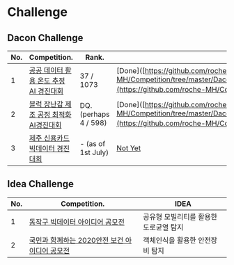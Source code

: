 # Challenge

## Dacon Challenge

| No.  | Competition.                                                 | Rank.                 | review & code                                                |
| ---- | ------------------------------------------------------------ | --------------------- | ------------------------------------------------------------ |
| 1    | [공공 데이터 활용 온도 추정 AI 경진대회](https://dacon.io/competitions/official/235584/overview/) | 37 / 1073             | [Done]([https://github.com/roche-MH/Competition/tree/master/Dacon/AI%ED%94%84%EB%A0%8C%EC%A6%88%20%EC%8B%9C%EC%A6%8C1%EC%98%A8%EB%8F%84%20%EC%B6%94%EC%A0%95](https://github.com/roche-MH/Competition/tree/master/Dacon/AI프렌즈 시즌1온도 추정)) |
| 2    | [블럭 장난감 제조 공정 최적화 AI경진대회](https://dacon.io/competitions/official/235612/overview/) | DQ. (perhaps 4 / 598) | [Done]([https://github.com/roche-MH/Competition/tree/master/Dacon/LG%20%EB%B8%94%EB%9F%AD%20%EC%9E%A5%EB%82%9C%EA%B0%90%20%EA%B3%B5%EC%A0%95%EC%98%88%EC%B8%A1](https://github.com/roche-MH/Competition/tree/master/Dacon/LG 블럭 장난감 공정예측)) |
| 3    | [제주 신용카드 빅데이터 경진대회](https://dacon.io/competitions/official/235615/overview/) | - (as of 1st July)    | [Not Yet](https://github.com/roche-MH/Competition/tree/master/Dacon/jeju_card)                                                  |



## Idea Challenge

| No.  | Competition.                                      | IDEA                                   |
| ---- | ------------------------------------------------- | -------------------------------------- |
| 1    | [동작구 빅데이터 아이디어 공모전]()               | 공유형 모빌리티를 활용한 도로균열 탐지 |
| 2    | [국민과 함께하는 2020안전 보건 아이디어 공모전]() | 객체인식을 활용한 안전장비 탐지        |



